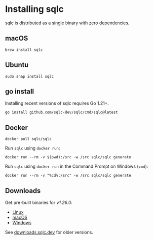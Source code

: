 # Installing sqlc

sqlc is distributed as a single binary with zero dependencies.

## macOS

```
brew install sqlc
```

## Ubuntu

```
sudo snap install sqlc
```

## go install

Installing recent versions of sqlc requires Go 1.21+.

```
go install github.com/sqlc-dev/sqlc/cmd/sqlc@latest
```

## Docker

```
docker pull sqlc/sqlc
```

Run `sqlc` using `docker run`:

```
docker run --rm -v $(pwd):/src -w /src sqlc/sqlc generate
```

Run `sqlc` using `docker run` in the Command Prompt on Windows (`cmd`):

```
docker run --rm -v "%cd%:/src" -w /src sqlc/sqlc generate
```

## Downloads

Get pre-built binaries for *v1.26.0*:

- [Linux](https://downloads.sqlc.dev/sqlc_1.26.0_linux_amd64.tar.gz)
- [macOS](https://downloads.sqlc.dev/sqlc_1.26.0_darwin_amd64.zip)
- [Windows](https://downloads.sqlc.dev/sqlc_1.26.0_windows_amd64.zip)

See [downloads.sqlc.dev](https://downloads.sqlc.dev/) for older versions.

